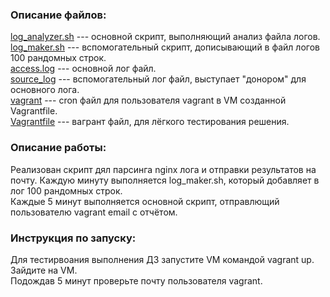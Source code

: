 ### Описание файлов:
[log_analyzer.sh](log_analyzer.sh) --- основной скрипт, выполняющий анализ файла логов.  
[log_maker.sh](log_maker.sh) --- вспомогательный скрипт, дописывающий в файл логов 100 рандомных строк.  
[access.log](access.log) --- основной лог файл.  
[source_log](source_log) --- вспомогательный лог файл, выступает "донором" для основного лога.   
[vagrant](vagrant) --- cron файл для пользователя vagrant в VM созданной Vagrantfile.   
[Vagrantfile](Vagrantfile) --- вагрант файл, для лёгкого тестирования решения.   

### Описание работы: 
Реализован скрипт дял парсинга nginx лога и отправки результатов на почту. 
Каждую минуту выполняется log_maker.sh, который добавляет в лог 100 рандомных строк.   
Каждые 5 минут выполняется основной скрипт, отправлющий пользователю vagrant email с отчётом.   

### Инструкция по запуску:
Для тестирвоания выполнения ДЗ запустите VM командой vagrant up.  
Зайдите на VM.   
Подождав 5 минут проверьте почту пользователя vagrant.   
